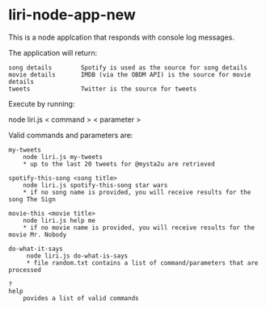 # liri-node-app-new

This is a node applcation that responds with console log messages.

The application will return:

    song details        Spotify is used as the source for song details
    movie details       IMDB (via the OBDM API) is the source for movie details
    tweets              Twitter is the source for tweets

Execute by running:

node liri.js < command > < parameter >

Valid commands and parameters are:

    my-tweets
        node liri.js my-tweets
        * up to the last 20 tweets for @mysta2u are retrieved

    spotify-this-song <song title>
        node liri.js spotify-this-song star wars
        * if no song name is provided, you will receive results for the song The Sign

    movie-this <movie title>
        node liri.js help me
        * if no movie name is provided, you will receive results for the movie Mr. Nobody

    do-what-it-says
         node liri.js do-what-is-says
         * file random.txt contains a list of command/parameters that are processed

    ?
    help
        povides a list of valid commands